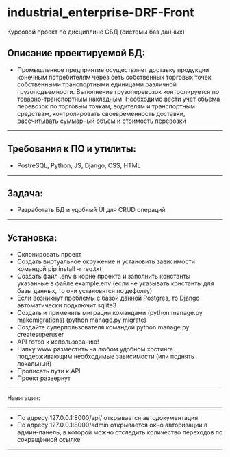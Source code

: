 # industrial_enterprise-DRF-Front

Курсовой проект по дисциплине СБД (системы баз данных)

Описание проектируемой БД:
----------------------------------------------------------------------------------------------------------------
- Промышленное предприятие осуществляет доставку продукции
конечным потребителям через сеть собственных торговых точек
собственными транспортными единицами различной
грузоподъемности. Выполнение грузоперевозок контролируется по
товарно-транспортным накладным. Необходимо вести учет объема
перевозок по торговым точкам, водителям и транспортным
средствам, контролировать своевременность доставки, рассчитывать
суммарный объем и стоимость перевозки
----------------------------------------------------------------------------------------------------------------

Требования к ПО и утилиты:
----------------------------------------------------------------------------------------------------------------
- PostreSQL, Python, JS, Django, CSS, HTML
----------------------------------------------------------------------------------------------------------------

Задача:
----------------------------------------------------------------------------------------------------------------
- Разработать БД и удобный UI для CRUD операций
----------------------------------------------------------------------------------------------------------------

Установка:
----------------------------------------------------------------------------------------------------------------
-	Склонировать проект
-	Создать виртуальное окружение и установить зависимости командой pip install -r req.txt
-	Создать файл .env в корне проекта и заполнить константы указанные в файле example.env (если не указывать константы для базы данных, то они установятся по дефолту)
-	Если возникнут проблемы с базой данной Postgres, то Django автоматически подключит sqlite3
-	Создать и применить миграции командами (python manage.py makemigrations) (python manage.py migrate)
-	Создайте суперпользователя командой python manage.py createsuperuser
-	API готов к использованию!
- Папку www разместить на любом удобном хостинге поддерживающим необходимые зависимости (или поднять локальный)
- Прописать пути к API
- Проект развернут
----------------------------------------------------------------------------------------------------------------
Навигация:

----------------------------------------------------------------------------------------------------------------
-	По адресу 127.0.0.1:8000/api/ открывается автодокументация
-	По адресу 127.0.0.1:8000/admin открывается окно авторизации в админ-панель, в которой можно отследить количество переходов по сокращённой ссылке
----------------------------------------------------------------------------------------------------------------
